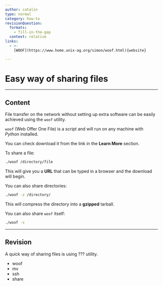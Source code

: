 ```yaml
---
author: catalin
type: normal
category: how-to
revisionQuestion:
  formats:
    - fill-in-the-gap
  context: relative
links:
  - >-
    [WOOF](https://www.home.unix-ag.org/simon/woof.html){website}

---
```


# Easy way of sharing files


---

## Content

File transfer on the network without setting up extra software can be easily achieved using the `woof` utility.

`woof` (Web Offer One File) is a script and will run on any machine with *Python* installed.

You can check download it from the link in the **Learn More** section.

To share a file:

```bash
./woof /directory/file

```

This will give you a **URL** that can be typed in a browser and the download will begin.

You can also share directories:

```bash
./woof -z /directory/
```

This will compress the directory into a **gzipped** tarball.

You can also share `woof` itself:

```bash
./woof -s
```


---

## Revision

A quick way of sharing files is using ??? utility.

- woof
- mv
- ssh
- share
